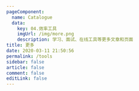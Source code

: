 ```yaml
---
pageComponent: 
  name: Catalogue
  data: 
    key: 04.效率工具
    imgUrl: /img/more.png
    description: 学习、面试、在线工具等更多文章和页面
title: 更多
date: 2020-03-11 21:50:56
permalink: /tools
sidebar: false
article: false
comment: false
editLink: false
---
```

